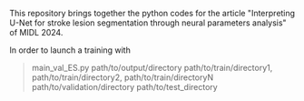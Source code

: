 This repository brings together the python codes for the article "Interpreting U-Net for stroke lesion segmentation through neural parameters analysis" of MIDL 2024.

In order to launch a training with
> main_val_ES.py path/to/output/directory path/to/train/directory1, path/to/train/directory2, path/to/train/directoryN path/to/validation/directory path/to/test_directory
